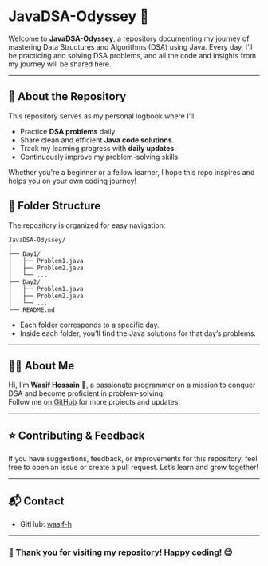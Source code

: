 
# JavaDSA-Odyssey 🚀

Welcome to **JavaDSA-Odyssey**, a repository documenting my journey of mastering Data Structures and Algorithms (DSA) using Java. Every day, I’ll be practicing and solving DSA problems, and all the code and insights from my journey will be shared here.

---

## 📖 About the Repository

This repository serves as my personal logbook where I’ll:  
- Practice **DSA problems** daily.  
- Share clean and efficient **Java code solutions**.  
- Track my learning progress with **daily updates**.  
- Continuously improve my problem-solving skills.  

Whether you're a beginner or a fellow learner, I hope this repo inspires and helps you on your own coding journey!


## 📂 Folder Structure

The repository is organized for easy navigation:  
```
JavaDSA-Odyssey/
│
├── Day1/
│   ├── Problem1.java
│   ├── Problem2.java
│   └── ...
├── Day2/
│   ├── Problem1.java
│   ├── Problem2.java
│   └── ...
└── README.md
```

- Each folder corresponds to a specific day.
- Inside each folder, you’ll find the Java solutions for that day’s problems.

---

## 👨‍💻 About Me

Hi, I’m **Wasif Hossain** 👋, a passionate programmer on a mission to conquer DSA and become proficient in problem-solving.  
Follow me on [GitHub](https://github.com/wasif-h) for more projects and updates!

---

## ⭐ Contributing & Feedback

If you have suggestions, feedback, or improvements for this repository, feel free to open an issue or create a pull request. Let’s learn and grow together!

---

## 📬 Contact

- GitHub: [wasif-h](https://github.com/wasif-h)

---

### 🌟 Thank you for visiting my repository! Happy coding! 😊
```
